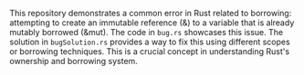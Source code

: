 This repository demonstrates a common error in Rust related to borrowing: attempting to create an immutable reference (&) to a variable that is already mutably borrowed (&mut).  The code in `bug.rs` showcases this issue. The solution in `bugSolution.rs` provides a way to fix this using different scopes or borrowing techniques. This is a crucial concept in understanding Rust's ownership and borrowing system.